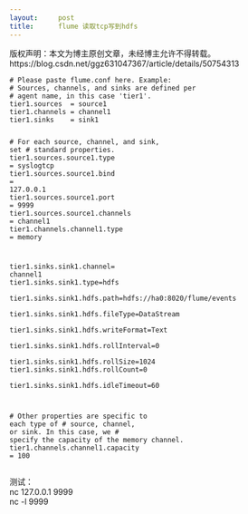 ```yaml
---
layout:     post
title:      flume 读取tcp写到hdfs
---
```

<div id="article_content" class="article_content clearfix csdn-tracking-statistics" data-pid="blog" data-mod="popu_307" data-dsm="post">
								<div class="article-copyright">
					版权声明：本文为博主原创文章，未经博主允许不得转载。					https://blog.csdn.net/ggz631047367/article/details/50754313				</div>
								            <div id="content_views" class="markdown_views prism-atom-one-dark">
							<!-- flowchart 箭头图标 勿删 -->
							<svg xmlns="http://www.w3.org/2000/svg" style="display: none;"><path stroke-linecap="round" d="M5,0 0,2.5 5,5z" id="raphael-marker-block" style="-webkit-tap-highlight-color: rgba(0, 0, 0, 0);"></path></svg>
							<pre class="prettyprint"><code class=" hljs avrasm"><span class="hljs-preprocessor"># Please paste flume.conf here. Example:</span>
<span class="hljs-preprocessor"># Sources, channels, and sinks are defined per</span>
<span class="hljs-preprocessor"># agent name, in this case 'tier1'.</span>
tier1<span class="hljs-preprocessor">.sources</span>  = source1
tier1<span class="hljs-preprocessor">.channels</span> = channel1
tier1<span class="hljs-preprocessor">.sinks</span>    = sink1


<span class="hljs-preprocessor"># For each source, channel, and sink, set</span>
<span class="hljs-preprocessor"># standard properties.</span>
tier1<span class="hljs-preprocessor">.sources</span><span class="hljs-preprocessor">.source</span>1<span class="hljs-preprocessor">.type</span>     = syslogtcp
tier1<span class="hljs-preprocessor">.sources</span><span class="hljs-preprocessor">.source</span>1<span class="hljs-preprocessor">.bind</span>     = <span class="hljs-number">127.0</span><span class="hljs-number">.0</span><span class="hljs-number">.1</span>
tier1<span class="hljs-preprocessor">.sources</span><span class="hljs-preprocessor">.source</span>1<span class="hljs-preprocessor">.port</span>     = <span class="hljs-number">9999</span>
tier1<span class="hljs-preprocessor">.sources</span><span class="hljs-preprocessor">.source</span>1<span class="hljs-preprocessor">.channels</span> = channel1
tier1<span class="hljs-preprocessor">.channels</span><span class="hljs-preprocessor">.channel</span>1<span class="hljs-preprocessor">.type</span>   = memory

tier1<span class="hljs-preprocessor">.sinks</span><span class="hljs-preprocessor">.sink</span>1<span class="hljs-preprocessor">.channel</span>= channel1
tier1<span class="hljs-preprocessor">.sinks</span><span class="hljs-preprocessor">.sink</span>1<span class="hljs-preprocessor">.type</span>=hdfs  
tier1<span class="hljs-preprocessor">.sinks</span><span class="hljs-preprocessor">.sink</span>1<span class="hljs-preprocessor">.hdfs</span><span class="hljs-preprocessor">.path</span>=hdfs://ha0:<span class="hljs-number">8020</span>/flume/events  
tier1<span class="hljs-preprocessor">.sinks</span><span class="hljs-preprocessor">.sink</span>1<span class="hljs-preprocessor">.hdfs</span><span class="hljs-preprocessor">.fileType</span>=DataStream  
tier1<span class="hljs-preprocessor">.sinks</span><span class="hljs-preprocessor">.sink</span>1<span class="hljs-preprocessor">.hdfs</span><span class="hljs-preprocessor">.writeFormat</span>=Text  
tier1<span class="hljs-preprocessor">.sinks</span><span class="hljs-preprocessor">.sink</span>1<span class="hljs-preprocessor">.hdfs</span><span class="hljs-preprocessor">.rollInterval</span>=<span class="hljs-number">0</span>  
tier1<span class="hljs-preprocessor">.sinks</span><span class="hljs-preprocessor">.sink</span>1<span class="hljs-preprocessor">.hdfs</span><span class="hljs-preprocessor">.rollSize</span>=<span class="hljs-number">1024</span> 
tier1<span class="hljs-preprocessor">.sinks</span><span class="hljs-preprocessor">.sink</span>1<span class="hljs-preprocessor">.hdfs</span><span class="hljs-preprocessor">.rollCount</span>=<span class="hljs-number">0</span>  
tier1<span class="hljs-preprocessor">.sinks</span><span class="hljs-preprocessor">.sink</span>1<span class="hljs-preprocessor">.hdfs</span><span class="hljs-preprocessor">.idleTimeout</span>=<span class="hljs-number">60</span>  

<span class="hljs-preprocessor"># Other properties are specific to each type of</span>
<span class="hljs-preprocessor"># source, channel, or sink. In this case, we</span>
<span class="hljs-preprocessor"># specify the capacity of the memory channel.</span>
tier1<span class="hljs-preprocessor">.channels</span><span class="hljs-preprocessor">.channel</span>1<span class="hljs-preprocessor">.capacity</span> = <span class="hljs-number">100</span></code></pre>

<p>测试： <br>
nc 127.0.0.1 9999 <br>
nc -l 9999</p>            </div>
						<link href="https://csdnimg.cn/release/phoenix/mdeditor/markdown_views-9e5741c4b9.css" rel="stylesheet">
                </div>